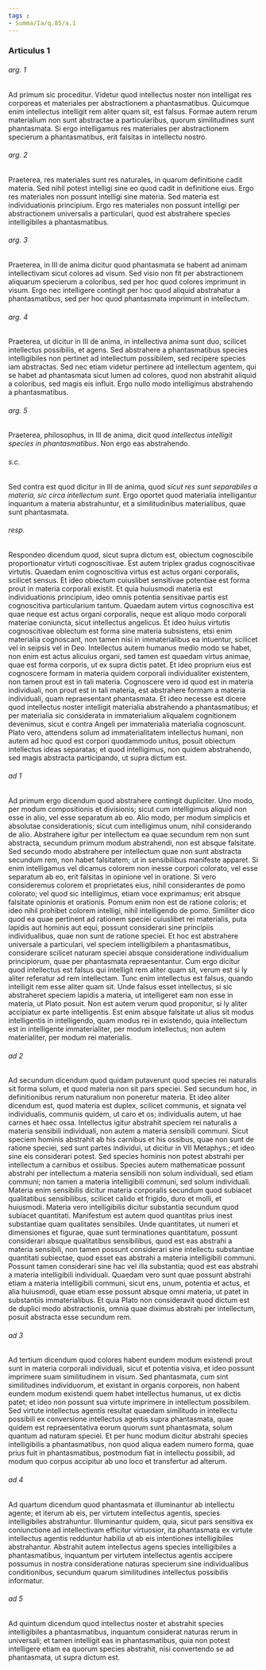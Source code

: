 ```yaml
---
tags : 
- Summa/Ia/q.85/a.1
---
```


### Articulus 1

###### arg. 1
Ad primum sic proceditur. Videtur quod intellectus noster non intelligat res corporeas et materiales per abstractionem a phantasmatibus. Quicumque enim intellectus intelligit rem aliter quam sit, est falsus. Formae autem rerum materialium non sunt abstractae a particularibus, quorum similitudines sunt phantasmata. Si ergo intelligamus res materiales per abstractionem specierum a phantasmatibus, erit falsitas in intellectu nostro.

###### arg. 2
Praeterea, res materiales sunt res naturales, in quarum definitione cadit materia. Sed nihil potest intelligi sine eo quod cadit in definitione eius. Ergo res materiales non possunt intelligi sine materia. Sed materia est individuationis principium. Ergo res materiales non possunt intelligi per abstractionem universalis a particulari, quod est abstrahere species intelligibiles a phantasmatibus.

###### arg. 3
Praeterea, in III de anima dicitur quod phantasmata se habent ad animam intellectivam sicut colores ad visum. Sed visio non fit per abstractionem aliquarum specierum a coloribus, sed per hoc quod colores imprimunt in visum. Ergo nec intelligere contingit per hoc quod aliquid abstrahatur a phantasmatibus, sed per hoc quod phantasmata imprimunt in intellectum.

###### arg. 4
Praeterea, ut dicitur in III de anima, in intellectiva anima sunt duo, scilicet intellectus possibilis, et agens. Sed abstrahere a phantasmatibus species intelligibiles non pertinet ad intellectum possibilem, sed recipere species iam abstractas. Sed nec etiam videtur pertinere ad intellectum agentem, qui se habet ad phantasmata sicut lumen ad colores, quod non abstrahit aliquid a coloribus, sed magis eis influit. Ergo nullo modo intelligimus abstrahendo a phantasmatibus.

###### arg. 5
Praeterea, philosophus, in III de anima, dicit quod *intellectus intelligit species in phantasmatibus*. Non ergo eas abstrahendo.

###### s.c.
Sed contra est quod dicitur in III de anima, quod *sicut res sunt separabiles a materia, sic circa intellectum sunt*. Ergo oportet quod materialia intelligantur inquantum a materia abstrahuntur, et a similitudinibus materialibus, quae sunt phantasmata.

###### resp.
Respondeo dicendum quod, sicut supra dictum est, obiectum cognoscibile proportionatur virtuti cognoscitivae. Est autem triplex gradus cognoscitivae virtutis. Quaedam enim cognoscitiva virtus est actus organi corporalis, scilicet sensus. Et ideo obiectum cuiuslibet sensitivae potentiae est forma prout in materia corporali existit. Et quia huiusmodi materia est individuationis principium, ideo omnis potentia sensitivae partis est cognoscitiva particularium tantum. Quaedam autem virtus cognoscitiva est quae neque est actus organi corporalis, neque est aliquo modo corporali materiae coniuncta, sicut intellectus angelicus. Et ideo huius virtutis cognoscitivae obiectum est forma sine materia subsistens, etsi enim materialia cognoscant, non tamen nisi in immaterialibus ea intuentur, scilicet vel in seipsis vel in Deo. Intellectus autem humanus medio modo se habet, non enim est actus alicuius organi, sed tamen est quaedam virtus animae, quae est forma corporis, ut ex supra dictis patet. Et ideo proprium eius est cognoscere formam in materia quidem corporali individualiter existentem, non tamen prout est in tali materia. Cognoscere vero id quod est in materia individuali, non prout est in tali materia, est abstrahere formam a materia individuali, quam repraesentant phantasmata. Et ideo necesse est dicere quod intellectus noster intelligit materialia abstrahendo a phantasmatibus; et per materialia sic considerata in immaterialium aliqualem cognitionem devenimus, sicut e contra Angeli per immaterialia materialia cognoscunt. Plato vero, attendens solum ad immaterialitatem intellectus humani, non autem ad hoc quod est corpori quodammodo unitus, posuit obiectum intellectus ideas separatas; et quod intelligimus, non quidem abstrahendo, sed magis abstracta participando, ut supra dictum est.

###### ad 1
Ad primum ergo dicendum quod abstrahere contingit dupliciter. Uno modo, per modum compositionis et divisionis; sicut cum intelligimus aliquid non esse in alio, vel esse separatum ab eo. Alio modo, per modum simplicis et absolutae considerationis; sicut cum intelligimus unum, nihil considerando de alio. Abstrahere igitur per intellectum ea quae secundum rem non sunt abstracta, secundum primum modum abstrahendi, non est absque falsitate. Sed secundo modo abstrahere per intellectum quae non sunt abstracta secundum rem, non habet falsitatem; ut in sensibilibus manifeste apparet. Si enim intelligamus vel dicamus colorem non inesse corpori colorato, vel esse separatum ab eo, erit falsitas in opinione vel in oratione. Si vero consideremus colorem et proprietates eius, nihil considerantes de pomo colorato; vel quod sic intelligimus, etiam voce exprimamus; erit absque falsitate opinionis et orationis. Pomum enim non est de ratione coloris; et ideo nihil prohibet colorem intelligi, nihil intelligendo de pomo. Similiter dico quod ea quae pertinent ad rationem speciei cuiuslibet rei materialis, puta lapidis aut hominis aut equi, possunt considerari sine principiis individualibus, quae non sunt de ratione speciei. Et hoc est abstrahere universale a particulari, vel speciem intelligibilem a phantasmatibus, considerare scilicet naturam speciei absque consideratione individualium principiorum, quae per phantasmata repraesentantur. Cum ergo dicitur quod intellectus est falsus qui intelligit rem aliter quam sit, verum est si ly aliter referatur ad rem intellectam. Tunc enim intellectus est falsus, quando intelligit rem esse aliter quam sit. Unde falsus esset intellectus, si sic abstraheret speciem lapidis a materia, ut intelligeret eam non esse in materia, ut Plato posuit. Non est autem verum quod proponitur, si ly aliter accipiatur ex parte intelligentis. Est enim absque falsitate ut alius sit modus intelligentis in intelligendo, quam modus rei in existendo, quia intellectum est in intelligente immaterialiter, per modum intellectus; non autem materialiter, per modum rei materialis.

###### ad 2
Ad secundum dicendum quod quidam putaverunt quod species rei naturalis sit forma solum, et quod materia non sit pars speciei. Sed secundum hoc, in definitionibus rerum naturalium non poneretur materia. Et ideo aliter dicendum est, quod materia est duplex, scilicet communis, et signata vel individualis, communis quidem, ut caro et os; individualis autem, ut hae carnes et haec ossa. Intellectus igitur abstrahit speciem rei naturalis a materia sensibili individuali, non autem a materia sensibili communi. Sicut speciem hominis abstrahit ab his carnibus et his ossibus, quae non sunt de ratione speciei, sed sunt partes individui, ut dicitur in VII Metaphys.; et ideo sine eis considerari potest. Sed species hominis non potest abstrahi per intellectum a carnibus et ossibus. Species autem mathematicae possunt abstrahi per intellectum a materia sensibili non solum individuali, sed etiam communi; non tamen a materia intelligibili communi, sed solum individuali. Materia enim sensibilis dicitur materia corporalis secundum quod subiacet qualitatibus sensibilibus, scilicet calido et frigido, duro et molli, et huiusmodi. Materia vero intelligibilis dicitur substantia secundum quod subiacet quantitati. Manifestum est autem quod quantitas prius inest substantiae quam qualitates sensibiles. Unde quantitates, ut numeri et dimensiones et figurae, quae sunt terminationes quantitatum, possunt considerari absque qualitatibus sensibilibus, quod est eas abstrahi a materia sensibili, non tamen possunt considerari sine intellectu substantiae quantitati subiectae, quod esset eas abstrahi a materia intelligibili communi. Possunt tamen considerari sine hac vel illa substantia; quod est eas abstrahi a materia intelligibili individuali. Quaedam vero sunt quae possunt abstrahi etiam a materia intelligibili communi, sicut ens, unum, potentia et actus, et alia huiusmodi, quae etiam esse possunt absque omni materia, ut patet in substantiis immaterialibus. Et quia Plato non consideravit quod dictum est de duplici modo abstractionis, omnia quae diximus abstrahi per intellectum, posuit abstracta esse secundum rem.

###### ad 3
Ad tertium dicendum quod colores habent eundem modum existendi prout sunt in materia corporali individuali, sicut et potentia visiva, et ideo possunt imprimere suam similitudinem in visum. Sed phantasmata, cum sint similitudines individuorum, et existant in organis corporeis, non habent eundem modum existendi quem habet intellectus humanus, ut ex dictis patet; et ideo non possunt sua virtute imprimere in intellectum possibilem. Sed virtute intellectus agentis resultat quaedam similitudo in intellectu possibili ex conversione intellectus agentis supra phantasmata, quae quidem est repraesentativa eorum quorum sunt phantasmata, solum quantum ad naturam speciei. Et per hunc modum dicitur abstrahi species intelligibilis a phantasmatibus, non quod aliqua eadem numero forma, quae prius fuit in phantasmatibus, postmodum fiat in intellectu possibili, ad modum quo corpus accipitur ab uno loco et transfertur ad alterum.

###### ad 4
Ad quartum dicendum quod phantasmata et illuminantur ab intellectu agente; et iterum ab eis, per virtutem intellectus agentis, species intelligibiles abstrahuntur. Illuminantur quidem, quia, sicut pars sensitiva ex coniunctione ad intellectivam efficitur virtuosior, ita phantasmata ex virtute intellectus agentis redduntur habilia ut ab eis intentiones intelligibiles abstrahantur. Abstrahit autem intellectus agens species intelligibiles a phantasmatibus, inquantum per virtutem intellectus agentis accipere possumus in nostra consideratione naturas specierum sine individualibus conditionibus, secundum quarum similitudines intellectus possibilis informatur.

###### ad 5
Ad quintum dicendum quod intellectus noster et abstrahit species intelligibiles a phantasmatibus, inquantum considerat naturas rerum in universali; et tamen intelligit eas in phantasmatibus, quia non potest intelligere etiam ea quorum species abstrahit, nisi convertendo se ad phantasmata, ut supra dictum est.


